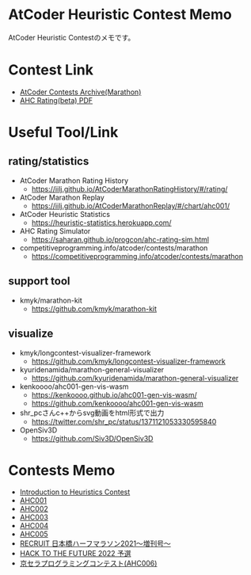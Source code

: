 # AtCoder Heuristic Contest Memo
AtCoder Heuristic Contestのメモです。

# Contest Link
- [AtCoder Contests Archive(Marathon)](https://atcoder.jp/contests/archive?ratedType=0&category=1200&keyword=)
- [AHC Rating(beta) PDF](https://www.dropbox.com/s/ne358pdixfafppm/AHC_rating.pdf?dl=0)

# Useful Tool/Link
## rating/statistics
- AtCoder Marathon Rating History
  - https://iilj.github.io/AtCoderMarathonRatingHistory/#/rating/
- AtCoder Marathon Replay
  - https://iilj.github.io/AtCoderMarathonReplay/#/chart/ahc001/
- AtCoder Heuristic Statistics
  - https://heuristic-statistics.herokuapp.com/
- AHC Rating Simulator
  - https://saharan.github.io/progcon/ahc-rating-sim.html
- competitiveprogramming.info/atcoder/contests/marathon
  - https://competitiveprogramming.info/atcoder/contests/marathon

## support tool
- kmyk/marathon-kit
  - https://github.com/kmyk/marathon-kit

## visualize
- kmyk/longcontest-visualizer-framework
  - https://github.com/kmyk/longcontest-visualizer-framework
- kyuridenamida/marathon-general-visualizer
  - https://github.com/kyuridenamida/marathon-general-visualizer
- kenkoooo/ahc001-gen-vis-wasm
  - https://kenkoooo.github.io/ahc001-gen-vis-wasm/
  - https://github.com/kenkoooo/ahc001-gen-vis-wasm
- shr_pcさんc++からsvg動画をhtml形式で出力
  - https://twitter.com/shr_pc/status/1371121053330595840
- OpenSiv3D
  - https://github.com/Siv3D/OpenSiv3D

# Contests Memo
- [Introduction to Heuristics Contest](./memo/intro-heuristics.md)
- [AHC001](./memo/ahc001.md)
- [AHC002](./memo/ahc002.md)
- [AHC003](./memo/ahc003.md)
- [AHC004](./memo/ahc004.md)
- [AHC005](./memo/ahc005.md)
- [RECRUIT 日本橋ハーフマラソン2021～増刊号～](./memo/rcl-contest-2021-long.md)
- [HACK TO THE FUTURE 2022 予選](./memo/httf2022qual.md)
- [京セラプログラミングコンテスト(AHC006)](./memo/ahc006.md)
